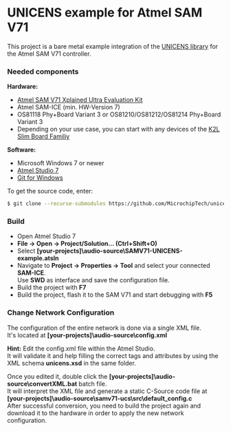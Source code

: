 # UNICENS example for Atmel SAM V71

This project is a bare metal example integration of the [UNICENS library](https://github.com/MicrochipTech/unicens) for the Atmel SAM V71 controller.

### Needed components

__Hardware:__
* [Atmel SAM V71 Xplained Ultra Evaluation Kit](http://www.microchip.com/DevelopmentTools/ProductDetails.aspx?PartNO=atsamv71-xult)
* Atmel SAM-ICE (min. HW-Version 7)
* OS81118 Phy+Board Variant 3 or OS81210/OS81212/OS81214 Phy+Board Variant 3
* Depending on your use case, you can start with any devices of the [K2L Slim Board Familiy](https://www.k2l.de/products/34/MOST150%20Slim%20Board%20Family/)

__Software:__
* Microsoft Windows 7 or newer
* [Atmel Studio 7](http://www.microchip.com/development-tools/atmel-studio-7)
* [Git for Windows](https://gitforwindows.org)
    
To get the source code, enter:
```bash
$ git clone --recurse-submodules https://github.com/MicrochipTech/unicens-bare-metal-sam-v71.git
```
### Build

* Open Atmel Studio 7
* __File -> Open -> Project/Solution... (Ctrl+Shift+O)__
* Select __[your-projects]\\audio-source\\SAMV71-UNICENS-example.atsln__
* Navigate to __Project -> Properties -> Tool__ and select your connected __SAM-ICE__.  
Use __SWD__ as interface and save the configuration file.
* Build the project with __F7__
* Build the project, flash it to the SAM V71 and start debugging with __F5__

### Change Network Configuration

The configuration of the entire network is done via a single XML file.  
It's located at __[your-projects]\\audio-source\config.xml__  

**Hint:** Edit the config.xml file within the Atmel Studio.  
It will validate it and help filling the correct tags and attributes by using the XML schema  __unicens.xsd__ in the same folder.

Once you edited it, double click the __[your-projects]\\audio-source\\convertXML.bat__ batch file.  
It will interpret the XML file and generate a static C-Source code file at  
__[your-projects]\\audio-source\\samv71-ucs\\src\default_config.c__  
After successful conversion, you need to build the project again and download it to the hardware in order to apply the new network configuration.